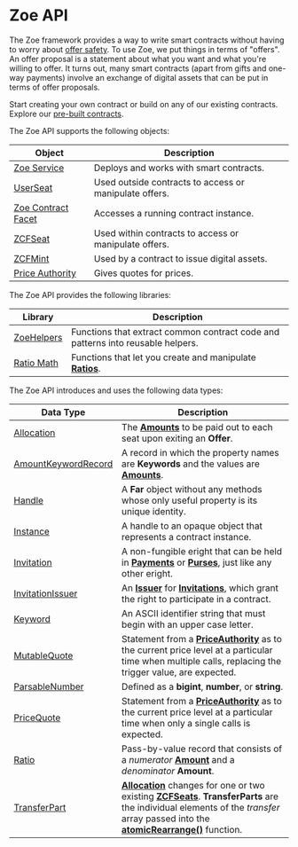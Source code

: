 # Zoe API

<Zoe-Version/>

The Zoe framework provides a way to write smart contracts without having to worry about [offer safety](/guides/zoe/offer-safety).
To use Zoe, we put things in terms of "offers". An offer proposal is a statement about what you want and
what you're willing to offer. It turns out, many smart contracts (apart from gifts and one-way payments)
involve an exchange of digital assets that can be put in terms of offer proposals.

Start creating your own contract or build on any of our existing contracts.
Explore our [pre-built contracts](/guides/zoe/contracts/index).

The Zoe API supports the following objects:

| Object                                     | Description                                            |
| ------------------------------------------ | ------------------------------------------------------ |
| [Zoe Service](./zoe)                       | Deploys and works with smart contracts.                |
| [UserSeat](./user-seat)                    | Used outside contracts to access or manipulate offers. |
| [Zoe Contract Facet](./zoe-contract-facet) | Accesses a running contract instance.                  |
| [ZCFSeat](./zcfseat)                       | Used within contracts to access or manipulate offers.  |
| [ZCFMint](./zcfmint)                       | Used by a contract to issue digital assets.            |
| [Price Authority](./price-authority)       | Gives quotes for prices.                               |

The Zoe API provides the following libraries:

| Library                     | Description                                                                        |
| --------------------------- | ---------------------------------------------------------------------------------- |
| [ZoeHelpers](./zoe-helpers) | Functions that extract common contract code and patterns into reusable helpers.    |
| [Ratio Math](./ratio-math)  | Functions that let you create and manipulate **[Ratios](./zoe-data-types#ratio)**. |

The Zoe API introduces and uses the following data types:

| Data Type                                             | Description                                                                                                                                                                                                                                                                   |
| ----------------------------------------------------- | ----------------------------------------------------------------------------------------------------------------------------------------------------------------------------------------------------------------------------------------------------------------------------- |
| [Allocation](./zoe-data-types#allocation)             | The **[Amounts](/reference/ertp-api/ertp-data-types#amount)** to be paid out to each seat upon exiting an **Offer**.                                                                                                                                                          |
| [AmountKeywordRecord](./zoe-data-types#keywordrecord) | A record in which the property names are **Keywords** and the values are **[Amounts](/reference/ertp-api/ertp-data-types#amount)**.                                                                                                                                           |
| [Handle](./zoe-data-types#handle)                     | A **Far** object without any methods whose only useful property is its unique identity.                                                                                                                                                                                       |
| [Instance](./zoe-data-types#instance)                 | A handle to an opaque object that represents a contract instance.                                                                                                                                                                                                             |
| [Invitation](./zoe-data-types#invitation)             | A non-fungible eright that can be held in **[Payments](/reference/ertp-api/payment)** or **[Purses](/reference/ertp-api/purse)**, just like any other eright.                                                                                                                 |
| [InvitationIssuer](./zoe-data-types#invitationissuer) | An **[Issuer](/reference/ertp-api/issuer)** for **[Invitations](./zoe-data-types#invitation)**, which grant the right to participate in a contract.                                                                                                                           |
| [Keyword](./zoe-data-types#keyword)                   | An ASCII identifier string that must begin with an upper case letter.                                                                                                                                                                                                         |
| [MutableQuote](./zoe-data-types#mutablequote)         | Statement from a **[PriceAuthority](./price-authority)** as to the current price level at a particular time when multiple calls, replacing the trigger value, are expected.                                                                                                   |
| [ParsableNumber](./zoe-data-types#parsablenumber)     | Defined as a **bigint**, **number**, or **string**.                                                                                                                                                                                                                           |
| [PriceQuote](./zoe-data-types#pricequote)             | Statement from a **[PriceAuthority](./price-authority)** as to the current price level at a particular time when only a single calls is expected.                                                                                                                             |
| [Ratio](./zoe-data-types#ratio)                       | Pass-by-value record that consists of a _numerator_ **[Amount](/reference/ertp-api/ertp-data-types#amount)** and a _denominator_ **Amount**.                                                                                                                                  |
| [TransferPart](./zoe-data-types#transferpart)         | **[Allocation](./zoe-data-types#allocation)** changes for one or two existing **[ZCFSeats](./zcfseat)**. **TransferParts** are the individual elements of the _transfer_ array passed into the **[atomicRearrange()](./zoe-helpers#atomicrearrange-zcf-transfers)** function. |
